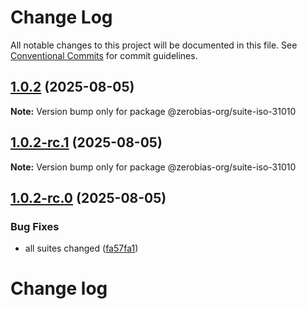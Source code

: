 # Change Log

All notable changes to this project will be documented in this file.
See [Conventional Commits](https://conventionalcommits.org) for commit guidelines.

## [1.0.2](https://github.com/zerobias-org/suite/compare/@zerobias-org/suite-iso-31010@1.0.2-rc.1...@zerobias-org/suite-iso-31010@1.0.2) (2025-08-05)

**Note:** Version bump only for package @zerobias-org/suite-iso-31010





## [1.0.2-rc.1](https://github.com/zerobias-org/suite/compare/@zerobias-org/suite-iso-31010@1.0.2-rc.0...@zerobias-org/suite-iso-31010@1.0.2-rc.1) (2025-08-05)

**Note:** Version bump only for package @zerobias-org/suite-iso-31010





## [1.0.2-rc.0](https://github.com/zerobias-org/suite/compare/@zerobias-org/suite-iso-31010@1.0.1...@zerobias-org/suite-iso-31010@1.0.2-rc.0) (2025-08-05)


### Bug Fixes

* all suites changed ([fa57fa1](https://github.com/zerobias-org/suite/commit/fa57fa1af7628003297df46b2d7740fe95bd2666))





# Change log

